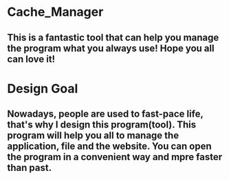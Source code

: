 # Cache_Manager
## This is a fantastic tool that can help you manage the program what you always use! Hope you all can love it!

# Design Goal
## Nowadays, people are used to fast-pace life, that's why I design this program(tool). This program will help you all to manage the application, file and the website. You can open the program in a convenient way and mpre faster than past.
